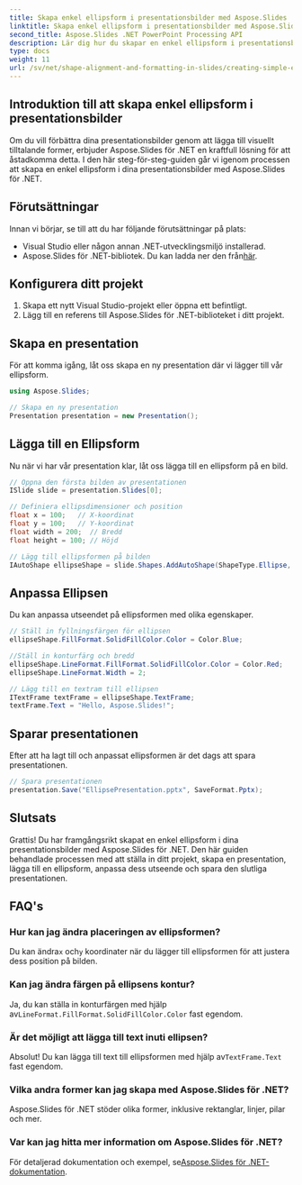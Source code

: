 ```yaml
---
title: Skapa enkel ellipsform i presentationsbilder med Aspose.Slides
linktitle: Skapa enkel ellipsform i presentationsbilder med Aspose.Slides
second_title: Aspose.Slides .NET PowerPoint Processing API
description: Lär dig hur du skapar en enkel ellipsform i presentationsbilder med Aspose.Slides för .NET. Den här steg-för-steg-guiden ger källkod och instruktioner för att lägga till, anpassa och spara ellipsformer.
type: docs
weight: 11
url: /sv/net/shape-alignment-and-formatting-in-slides/creating-simple-ellipse-shape/
---
```


## Introduktion till att skapa enkel ellipsform i presentationsbilder

Om du vill förbättra dina presentationsbilder genom att lägga till visuellt tilltalande former, erbjuder Aspose.Slides för .NET en kraftfull lösning för att åstadkomma detta. I den här steg-för-steg-guiden går vi igenom processen att skapa en enkel ellipsform i dina presentationsbilder med Aspose.Slides för .NET.

## Förutsättningar

Innan vi börjar, se till att du har följande förutsättningar på plats:

- Visual Studio eller någon annan .NET-utvecklingsmiljö installerad.
-  Aspose.Slides för .NET-bibliotek. Du kan ladda ner den från[här](https://releases.aspose.com/slides/net/).

## Konfigurera ditt projekt

1. Skapa ett nytt Visual Studio-projekt eller öppna ett befintligt.
2. Lägg till en referens till Aspose.Slides för .NET-biblioteket i ditt projekt.

## Skapa en presentation

För att komma igång, låt oss skapa en ny presentation där vi lägger till vår ellipsform.

```csharp
using Aspose.Slides;

// Skapa en ny presentation
Presentation presentation = new Presentation();
```

## Lägga till en Ellipsform

Nu när vi har vår presentation klar, låt oss lägga till en ellipsform på en bild.

```csharp
// Öppna den första bilden av presentationen
ISlide slide = presentation.Slides[0];

// Definiera ellipsdimensioner och position
float x = 100;   // X-koordinat
float y = 100;   // Y-koordinat
float width = 200;  // Bredd
float height = 100; // Höjd

// Lägg till ellipsformen på bilden
IAutoShape ellipseShape = slide.Shapes.AddAutoShape(ShapeType.Ellipse, x, y, width, height);
```

## Anpassa Ellipsen

Du kan anpassa utseendet på ellipsformen med olika egenskaper.

```csharp
// Ställ in fyllningsfärgen för ellipsen
ellipseShape.FillFormat.SolidFillColor.Color = Color.Blue;

//Ställ in konturfärg och bredd
ellipseShape.LineFormat.FillFormat.SolidFillColor.Color = Color.Red;
ellipseShape.LineFormat.Width = 2;

// Lägg till en textram till ellipsen
ITextFrame textFrame = ellipseShape.TextFrame;
textFrame.Text = "Hello, Aspose.Slides!";
```

## Sparar presentationen

Efter att ha lagt till och anpassat ellipsformen är det dags att spara presentationen.

```csharp
// Spara presentationen
presentation.Save("EllipsePresentation.pptx", SaveFormat.Pptx);
```

## Slutsats

Grattis! Du har framgångsrikt skapat en enkel ellipsform i dina presentationsbilder med Aspose.Slides för .NET. Den här guiden behandlade processen med att ställa in ditt projekt, skapa en presentation, lägga till en ellipsform, anpassa dess utseende och spara den slutliga presentationen.

## FAQ's

### Hur kan jag ändra placeringen av ellipsformen?

 Du kan ändra`x` och`y` koordinater när du lägger till ellipsformen för att justera dess position på bilden.

### Kan jag ändra färgen på ellipsens kontur?

 Ja, du kan ställa in konturfärgen med hjälp av`LineFormat.FillFormat.SolidFillColor.Color` fast egendom.

### Är det möjligt att lägga till text inuti ellipsen?

 Absolut! Du kan lägga till text till ellipsformen med hjälp av`TextFrame.Text` fast egendom.

### Vilka andra former kan jag skapa med Aspose.Slides för .NET?

Aspose.Slides för .NET stöder olika former, inklusive rektanglar, linjer, pilar och mer.

### Var kan jag hitta mer information om Aspose.Slides för .NET?

För detaljerad dokumentation och exempel, se[Aspose.Slides för .NET-dokumentation](https://reference.aspose.com/slides/net/).